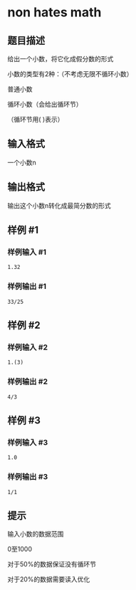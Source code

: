 # non hates math

## 题目描述

给出一个小数，将它化成假分数的形式


小数的类型有2种：（不考虑无限不循环小数）

普通小数

循环小数（会给出循环节）

（循环节用( )表示）


## 输入格式

一个小数n


## 输出格式

输出这个小数n转化成最简分数的形式


## 样例 #1

### 样例输入 #1
```
1.32
```

### 样例输出 #1

```
33/25
```

## 样例 #2

### 样例输入 #2
```
1.(3)
```

### 样例输出 #2

```
4/3
```

## 样例 #3

### 样例输入 #3
```
1.0
```

### 样例输出 #3

```
1/1
```

## 提示

输入小数的数据范围

0至1000


对于50%的数据保证没有循环节

对于20%的数据需要读入优化

